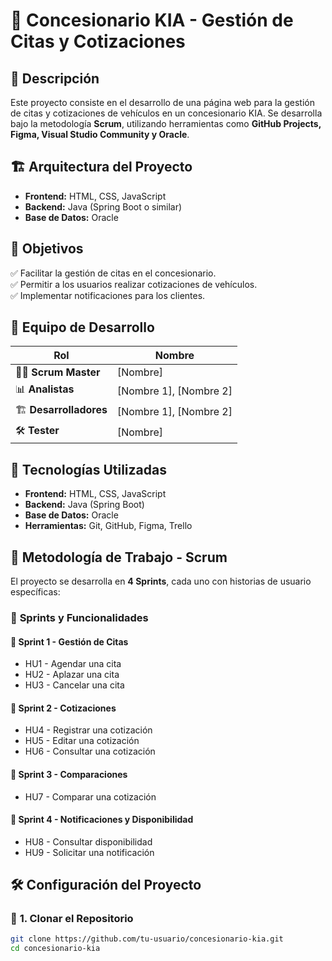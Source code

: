 # 🚗 Concesionario KIA - Gestión de Citas y Cotizaciones  

## 📌 Descripción  
Este proyecto consiste en el desarrollo de una página web para la gestión de citas y cotizaciones de vehículos en un concesionario KIA. Se desarrolla bajo la metodología **Scrum**, utilizando herramientas como **GitHub Projects, Figma, Visual Studio Community y Oracle**.  

## 🏗️ Arquitectura del Proyecto  
- **Frontend:** HTML, CSS, JavaScript  
- **Backend:** Java (Spring Boot o similar)  
- **Base de Datos:** Oracle  

## 🎯 Objetivos  
✅ Facilitar la gestión de citas en el concesionario.  
✅ Permitir a los usuarios realizar cotizaciones de vehículos.  
✅ Implementar notificaciones para los clientes.  

## 👥 **Equipo de Desarrollo**  
| Rol          | Nombre |  
|-------------|--------|  
| 👨‍💻 **Scrum Master**  | [Nombre] |  
| 📊 **Analistas**  | [Nombre 1], [Nombre 2] |  
| 🏗️ **Desarrolladores**  | [Nombre 1], [Nombre 2] |  
| 🛠️ **Tester**  | [Nombre] |  

## 🚀 **Tecnologías Utilizadas**  
- **Frontend:** HTML, CSS, JavaScript  
- **Backend:** Java (Spring Boot)  
- **Base de Datos:** Oracle  
- **Herramientas:** Git, GitHub, Figma, Trello  

## 🔄 **Metodología de Trabajo - Scrum**  
El proyecto se desarrolla en **4 Sprints**, cada uno con historias de usuario específicas:  

### 📌 **Sprints y Funcionalidades**  

#### 🏁 **Sprint 1 - Gestión de Citas**  
- HU1 - Agendar una cita  
- HU2 - Aplazar una cita  
- HU3 - Cancelar una cita  

#### 🚀 **Sprint 2 - Cotizaciones**  
- HU4 - Registrar una cotización  
- HU5 - Editar una cotización  
- HU6 - Consultar una cotización  

#### 🔄 **Sprint 3 - Comparaciones**  
- HU7 - Comparar una cotización  

#### 🔔 **Sprint 4 - Notificaciones y Disponibilidad**  
- HU8 - Consultar disponibilidad  
- HU9 - Solicitar una notificación  

## 🛠 **Configuración del Proyecto**  

### 🔹 **1. Clonar el Repositorio**  
```bash
git clone https://github.com/tu-usuario/concesionario-kia.git
cd concesionario-kia
